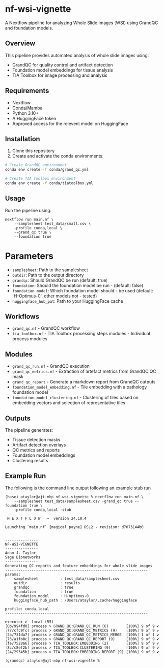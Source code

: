 # nf-wsi-vignette

A Nextflow pipeline for analyzing Whole Slide Images (WSI) using GrandQC and foundation models.

## Overview

This pipeline provides automated analysis of whole slide images using:

- GrandQC for quality control and artifact detection
- Foundation model embeddings for tissue analysis
- TIA Toolbox for image processing and analysis

## Requirements

- Nextflow
- Conda/Mamba
- Python 3.10+
- A HuggingFace token
- Approved access for the relevent model on HuggingFace

## Installation

1. Clone this repository
2. Create and activate the conda environments:

```bash
# Create GrandQC environment
conda env create -f conda/grand_qc.yml

# Create TIA Toolbox environment 
conda env create -f conda/tiatoolbox.yml
```

## Usage

Run the pipeline using:

```
nextflow run main.nf \
    --samplesheet test_data/small.csv \
    -profile conda,local \
    --grand_qc true \
    --foundation true
```

# Parameters

- `samplesheet`: Path to the samplesheet
- `outdir`: Path to the output directory
- `grandqc`: Should GrandQC be run (default: true)
- `foundation`: Should the foundation model be run - (default: false)
- `foundation_model`: Which foundation model should - be used (default: 'H-Optimus-0', other models not - tested)
- `huggingface_hub_pat`: Path to your HuggingFace cache

## Workflows

- `grand_qc.nf` - GrandQC workflow
- `tia_toolbox.nf` - TIA Toolbox processing steps
modules - Individual process modules

## Modules
- `grand_qc_run.nf` - GrandQC execution
- `grand_qc_metrics.nf` - Extraction of artefact metrics from GrandQC QC mask
- `grand_qc_report` - Generate a markdown report from GrandQC outputs
- `foundation_model_embedding.nf` - Tile embedding with a pathology foundation model
- `foundation_model_clustering.nf` - Clustering of tiles based on embedding vectors and selection of representative tiles

## Outputs
The pipeline generates:

- Tissue detection masks
- Artifact detection overlays
- QC metrics and reports
- Foundation model embeddings
- Clustering results

## Example Run

The following is the command line output following an example stub run

```
(base) ataylor@ajt-mbp nf-wsi-vignette % nextflow run main.nf \
    --samplesheet test_data/samplesheet.csv -grand_qc true --foundation true \
    -profile conda,local -stub

 N E X T F L O W   ~  version 24.10.4

Launching `main.nf` [magical_payne] DSL2 - revision: d7073144b0


---------------
NF-WSI-VIGNETTE
---------------
Adam J. Taylor
Sage Bionetworks
---------------
Generating QC reports and feature embeddings for whole slide images
-----------------------------------------------------------------
params:
    samplesheet          : test_data/samplesheet.csv
    outdir               : results
    grandqc              : true
    foundation           : true
    foundation_model     : H-optimus-0
    huggingface_hub_path : /Users/ataylor/.cache/huggingface

profile: conda,local
-----------------------------------------------------------------

executor >  local (55)
[0b/994fd0] process > GRAND_QC:GRAND_QC_RUN (6)        [100%] 9 of 9 ✔
[77/cfc9fc] process > GRAND_QC:GRAND_QC_METRICS (9)    [100%] 9 of 9 ✔
[2a/731da7] process > GRAND_QC:GRAND_QC_METRICS_MERGE  [100%] 1 of 1 ✔
[73/a1fb8c] process > GRAND_QC:GRAND_QC_REPORT (9)     [100%] 9 of 9 ✔
[fe/7528a6] process > TIA_TOOLBOX:EMBEDDING (2)        [100%] 9 of 9 ✔
[8c/c8ef2b] process > TIA_TOOLBOX:CLUSTERING (9)       [100%] 9 of 9 ✔
[24/29345b] process > TIA_TOOLBOX:EMBEDDING_REPORT (9) [100%] 9 of 9 ✔

(grandqc) ataylor@ajt-mbp nf-wsi-vignette % 
```

